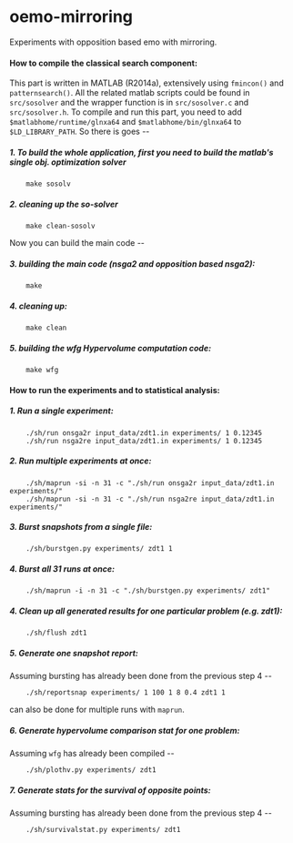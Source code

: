oemo-mirroring
==============

Experiments with opposition based emo with mirroring.

#### How to compile the classical search component:
This part is written in MATLAB (R2014a), extensively using `fmincon()` and `patternsearch()`. All the related matlab scripts could be found in `src/sosolver` and the wrapper function is in `src/sosolver.c` and `src/sosolver.h`. To compile and run this part, you need to add `$matlabhome/runtime/glnxa64` and `$matlabhome/bin/glnxa64` to `$LD_LIBRARY_PATH`. So there is goes -- 

##### 1. To build the whole application, first you need to build the matlab's single obj. optimization solver
```
	make sosolv
```

##### 2. cleaning up the so-solver
```
	make clean-sosolv
```

Now you can build the main code --


##### 3. building the main code (nsga2 and opposition based nsga2):
```
	make
```

##### 4. cleaning up:
```
	make clean
```

##### 5. building the wfg Hypervolume computation code:
```
	make wfg
``` 


#### How to run the experiments and to statistical analysis:

##### 1. Run a single experiment:
```
	./sh/run onsga2r input_data/zdt1.in experiments/ 1 0.12345
	./sh/run nsga2re input_data/zdt1.in experiments/ 1 0.12345
```

##### 2. Run multiple experiments at once:
```
	./sh/maprun -si -n 31 -c "./sh/run onsga2r input_data/zdt1.in experiments/"	
	./sh/maprun -si -n 31 -c "./sh/run nsga2re input_data/zdt1.in experiments/"
```

##### 3. Burst snapshots from a single file:
```
	./sh/burstgen.py experiments/ zdt1 1
```
	
##### 4. Burst all 31 runs at once:
```
	./sh/maprun -i -n 31 -c "./sh/burstgen.py experiments/ zdt1"
```

##### 4. Clean up all generated results for one particular problem (e.g. zdt1):
```
	./sh/flush zdt1
```

##### 5. Generate one snapshot report:
Assuming bursting has already been done from the previous step 4 --
```
	./sh/reportsnap experiments/ 1 100 1 8 0.4 zdt1 1
```
can also be done for multiple runs with `maprun`.

##### 6. Generate hypervolume comparison stat for one problem:
Assuming `wfg` has already been compiled --
```
	./sh/plothv.py experiments/ zdt1
```

##### 7. Generate stats for the survival of opposite points:
Assuming bursting has already been done from the previous step 4 --
```
	./sh/survivalstat.py experiments/ zdt1
```
